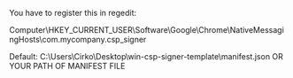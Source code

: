 You have to register this in regedit:

Computer\HKEY_CURRENT_USER\Software\Google\Chrome\NativeMessagingHosts\com.mycompany.csp_signer

Default:
C:\Users\Cirko\Desktop\win-csp-signer-template\manifest.json
OR
YOUR PATH OF MANIFEST FILE